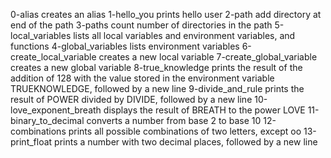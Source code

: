 0-alias creates an alias
1-hello_you prints hello user
2-path add directory at end of the path
3-paths count number of directories in the path
5-local_variables  lists all local variables and environment variables, and functions
4-global_variables lists environment variables
6-create_local_variable creates a new local variable
7-create_global_variable creates a new global variable
8-true_knowledge  prints the result of the addition of 128 with the value stored in the environment variable TRUEKNOWLEDGE, followed by a new line
9-divide_and_rule prints the result of POWER divided by DIVIDE, followed by a new line
10-love_exponent_breath displays the result of BREATH to the power LOVE
11-binary_to_decimal converts a number from base 2 to base 10
12-combinations prints all possible combinations of two letters, except oo
13-print_float prints a number with two decimal places, followed by a new line

